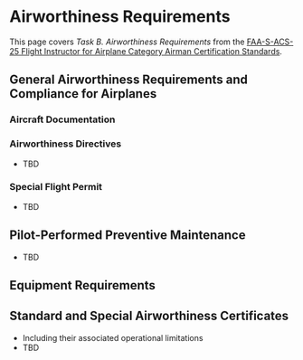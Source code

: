 # Airworthiness Requirements

This page covers *Task B. Airworthiness Requirements* from the [FAA-S-ACS-25 Flight Instructor for Airplane Category Airman Certification Standards](https://www.faa.gov/training_testing/testing/acs/cfi_airplane_acs_25.pdf).

## General Airworthiness Requirements and Compliance for Airplanes

### Aircraft Documentation

<!--@include: ./docs/includes/required-documents-sparrow.md | shift:3-->

<!--@include: ./docs/includes/inspections-required.md | shift:2-->

### Airworthiness Directives

* TBD

### Special Flight Permit

* TBD

## Pilot-Performed Preventive Maintenance

* TBD

## Equipment Requirements

<!--@include: ./docs/includes/equipment-requirements.md | shift:2-->

<!--@include: ./docs/includes/airworthiness-inop-equipment.md | shift:2-->

## Standard and Special Airworthiness Certificates

* Including their associated operational limitations
* TBD
